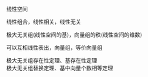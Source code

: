 线性空间  
  
线性组合，线性相关，线性无关  
  
极大无关组(线性空间的基)，向量组的秩(线性空间的维数)  
  
可以互相线性表出，向量组，等价向量组  
  
极大无关组存在性定理、基存在性定理  
极大无关组替换定理、基中向量个数相等定理  
  
